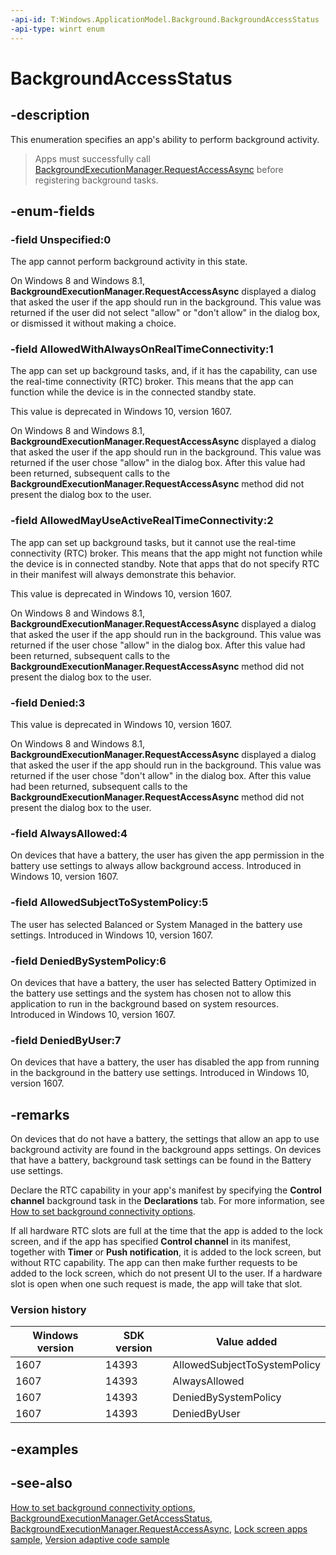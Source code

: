 ```yaml
---
-api-id: T:Windows.ApplicationModel.Background.BackgroundAccessStatus
-api-type: winrt enum
---
```


<!-- Enumeration syntax
public enum Windows.ApplicationModel.Background.BackgroundAccessStatus : int
-->

# BackgroundAccessStatus

## -description

This enumeration specifies an app's ability to perform background activity.

> Apps must successfully call [BackgroundExecutionManager.RequestAccessAsync](https://docs.microsoft.com/uwp/api/windows.applicationmodel.background.backgroundexecutionmanager.RequestAccessAsync) before registering background tasks.

## -enum-fields

### -field Unspecified:0

The app cannot perform background activity in this state.

On Windows 8 and Windows 8.1, **BackgroundExecutionManager.RequestAccessAsync** displayed a dialog that asked the user if the app should run in the background. This value was returned if the user did not select "allow" or "don't allow" in the dialog box, or dismissed it without making a choice.

### -field AllowedWithAlwaysOnRealTimeConnectivity:1

The app can set up background tasks, and, if it has the capability, can use the real-time connectivity (RTC) broker. This means that the app can function while the device is in the connected standby state.

This value is deprecated in Windows 10, version 1607.

On Windows 8 and Windows 8.1, **BackgroundExecutionManager.RequestAccessAsync** displayed a dialog that asked the user if the app should run in the background. This value was returned if the user chose "allow" in the dialog box. After this value had been returned, subsequent calls to the **BackgroundExecutionManager.RequestAccessAsync** method did not present the dialog box to the user.

### -field AllowedMayUseActiveRealTimeConnectivity:2

The app can set up background tasks, but it cannot use the real-time connectivity (RTC) broker. This means that the app might not function while the device is in connected standby. Note that apps that do not specify RTC in their manifest will always demonstrate this behavior.

This value is deprecated in Windows 10, version 1607.

On Windows 8 and Windows 8.1, **BackgroundExecutionManager.RequestAccessAsync** displayed a dialog that asked the user if the app should run in the background. This value was returned if the user chose "allow" in the dialog box. After this value had been returned, subsequent calls to the **BackgroundExecutionManager.RequestAccessAsync** method did not present the dialog box to the user.

### -field Denied:3

This value is deprecated in Windows 10, version 1607.

On Windows 8 and Windows 8.1, **BackgroundExecutionManager.RequestAccessAsync** displayed a dialog that asked the user if the app should run in the background. This value was returned if the user chose "don't allow" in the dialog box. After this value had been returned, subsequent calls to the **BackgroundExecutionManager.RequestAccessAsync** method did not present the dialog box to the user.

### -field AlwaysAllowed:4

On devices that have a battery, the user has given the app permission in the battery use settings to always allow background access. Introduced in Windows 10, version 1607.

### -field AllowedSubjectToSystemPolicy:5

The user has selected Balanced or System Managed in the battery use settings. Introduced in Windows 10, version 1607.

### -field DeniedBySystemPolicy:6

On devices that have a battery, the user has selected Battery Optimized in the battery use settings and the system has chosen not to allow this application to run in the background based on system resources. Introduced in Windows 10, version 1607.

### -field DeniedByUser:7

On devices that have a battery, the user has disabled the app from running in the background in the battery use settings. Introduced in Windows 10, version 1607.

## -remarks

On devices that do not have a battery, the settings that allow an app to use background activity are found in the background apps settings. On devices that have a battery, background task settings can be found in the Battery use settings.

Declare the RTC capability in your app's manifest by specifying the **Control channel** background task in the **Declarations** tab. For more information, see [How to set background connectivity options](https://docs.microsoft.com/previous-versions/windows/apps/hh771189(v=win.10)).

If all hardware RTC slots are full at the time that the app is added to the lock screen, and if the app has specified **Control channel** in its manifest, together with **Timer** or **Push notification**, it is added to the lock screen, but without RTC capability. The app can then make further requests to be added to the lock screen, which do not present UI to the user. If a hardware slot is open when one such request is made, the app will take that slot.

### Version history

| Windows version | SDK version | Value added |
| -- | -- | -- |
| 1607 | 14393 | AllowedSubjectToSystemPolicy |
| 1607 | 14393 | AlwaysAllowed |
| 1607 | 14393 | DeniedBySystemPolicy |
| 1607 | 14393 | DeniedByUser |

## -examples

## -see-also

[How to set background connectivity options](https://docs.microsoft.com/previous-versions/windows/apps/hh771189(v=win.10)), [BackgroundExecutionManager.GetAccessStatus](backgroundexecutionmanager_getaccessstatus_125212976.md), [BackgroundExecutionManager.RequestAccessAsync](https://docs.microsoft.com/uwp/api/windows.applicationmodel.background.backgroundexecutionmanager.RequestAccessAsync), [Lock screen apps sample](https://go.microsoft.com/fwlink/p/?linkid=239970), [Version adaptive code sample](https://github.com/Microsoft/Windows-universal-samples/tree/master/Samples/VersionAdaptiveCode)
